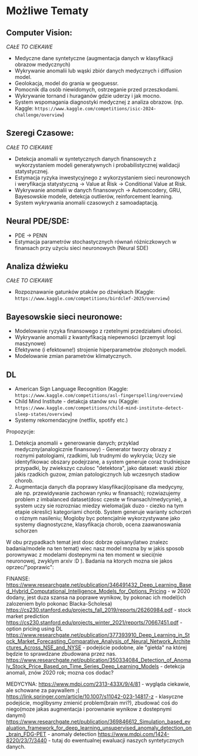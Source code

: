 # Możliwe Tematy

## Computer Vision:

_CAŁE TO CIEKAWE_

- Medyczne dane syntetyczne (augmentacja danych w klasyfikacji obrazow medycznych)
- Wykrywanie anomalii lub wąski zbiór danych medycznych i diffusion model.
- Geolokacja, model do grania w geoguessr.
- Pomocnik dla osób niewidomych, ostrzeganie przed przeszkodami.
- Wykrywanie tornand i huraganów gdzie uderzy i jak mocno.
- System wspomagania diagnostyki medycznej z analiza obrazow.
  (np. Kaggle: `https://www.kaggle.com/competitions/isic-2024-challenge/overview`)

## Szeregi Czasowe:

_CAŁE TO CIEKAWE_

- Detekcja anomalii w syntetycznych danych finansowych z wykorzystaniem modeli generatywnych i probabilistycznej walidacji statystycznej.
- Estymacja ryzyka inwestycyjnego z wykorzystaniem sieci neuronowych i weryfikacja statystyczną -> Value at Risk -> Conditional Value at Risk.
- Wykrywanie anomalii w danych finansowych -> Autoencodery, GRU, Bayesowskie modele, detekcja outlierów, reinforcement learning.
- System wykrywania anomalii czasowych z samoadaptacją.

## Neural PDE/SDE:

- PDE -> PENN
- Estymacja parametrów stochastycznych równań różniczkowych w finansach przy użyciu sieci neuronowych (Neural SDE)

## Analiza dźwieku

_CAŁE TO CIEKAWE_

- Rozpoznawanie gatunków ptaków po dźwiękach (Kaggle: `https://www.kaggle.com/competitions/birdclef-2025/overview`)

## Bayesowskie sieci neuronowe:

- Modelowanie ryzyka finansowego z rzetelnymi przedziałami ufności.
- Wykrywanie anomalii z kwantyfikacją niepewności (przemysł: logi maszynowe)
- Efektywne (i efektowne!) strojenie hiperparametrów złożonych modeli.
- Modelowanie zmian parametrów klimatycznych.

## DL

- American Sign Language Recognition (Kaggle: `https://www.kaggle.com/competitions/asl-fingerspelling/overview`)
- Child Mind Institute - detakcja stanów snu (Kaggle: `https://www.kaggle.com/competitions/child-mind-institute-detect-sleep-states/overview`)
- Systemy rekomendacyjne (netflix, spotify etc.)



Propozycje:
1) Detekcja anomalii + generowanie danych; przyklad medyczny(analogicznie finansowy) - Generator tworzy obrazy z roznymi patologiami, rzadkimi, lub trudnymi do wykrycia; Uczy sie identyfikowac obszary podejrzane, a system generuje coraz trudniejsze przypadki, by zwiekszyc czulosc "detektora", jako dataset: waski zbior jakis rzadkich guzow, zmian patologicznych lub wczesnych stadiow chorob.
2) Augmentacja danych dla poprawy klasyfikacji(opisane dla medycyny, ale np. przewidywanie zachowan rynku w finansach); rozwiazujemy problem z imbalanced dataset(dosc czeste w finansach/medycynie), a system uczy sie rozrozniac miedzy wieloma(jak duzo - ciezko na tym etapie okreslic) kategoriami chorób. System generuje warianty schorzeń o róznym nasileniu; Mogloby byc potencjalnie wykorzystywane jako systemy diagnostyczne, klasyfikacja chorob, ocena zaawanoswania schorzen

W obu przypadkach temat jest dosc dobrze opisany(latwo znalezc badania/modele na ten temat) wiec nasz model mozna by w jakis sposob porownywac z modelami dostepnymi na ten moment w sieci(nie neuronowej, zwyklym arxiv :D ).
Badania na ktorych mozna sie jakos oprzec/"poprawic":

FINANSE:
https://www.researchgate.net/publication/346491432_Deep_Learning_Based_Hybrid_Computational_Intelligence_Models_for_Options_Pricing - w 2020 dodany, jest duza szansa na poprawe wynikow, by pokonac ich model(ich zalozeniem bylo pokonac Blacka-Scholesa)
https://cs230.stanford.edu/projects_fall_2019/reports/26260984.pdf - stock market prediction
https://cs230.stanford.edu/projects_winter_2021/reports/70667451.pdf - option pricing using DL
https://www.researchgate.net/publication/377393910_Deep_Learning_in_Stock_Market_Forecasting_Comparative_Analysis_of_Neural_Network_Architectures_Across_NSE_and_NYSE - podejście podobne, ale "giełda" na której będzie to sprawdzane zbudowana przez nas.
https://www.researchgate.net/publication/350334084_Detection_of_Anomaly_Stock_Price_Based_on_Time_Series_Deep_Learning_Models - detekcja anomali, znów 2020 rok; mozna cos dodac?

MEDYCYNA:
https://www.mdpi.com/2313-433X/9/4/81 - wygląda ciekawie, ale schowane za paywallem ;(
https://link.springer.com/article/10.1007/s11042-023-14817-z - klasyczne podejście, moglibysmy zmienić problem(brain mri?), zbudować coś do niego(moze jakas augmentacja i porownanie wynikow z dostepnymi danymi)
https://www.researchgate.net/publication/369846612_Simulation_based_evaluation_framework_for_deep_learning_unsupervised_anomaly_detection_on_brain_FDG-PET - anomaly detection
https://www.mdpi.com/1424-8220/23/7/3440 - tutaj do ewentualnej ewaluacji naszych syntetycznych danych.

